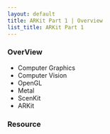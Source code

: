 ```yaml
---
layout: default
title: ARKit Part 1 | Overview
list_title: ARKit Part 1
---
```


### OverView

- Computer Graphics
- Computer Vision
- OpenGL
- Metal
- ScenKit
- ARKit

### Resource

